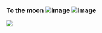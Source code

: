 ### To the moon ![image](https://user-images.githubusercontent.com/122805784/218510316-b9583deb-c6de-4ff2-9b3a-87eb0ecef16f.png) ![image](https://user-images.githubusercontent.com/122805784/218510476-b5354eff-d116-48b0-bc33-6f90472d43e7.png)

<!--

![](https://komarev.com/ghpvc/?username=your-github-username&color=brightgreen)
![](https://komarev.com/ghpvc/?username=your-github-username&style=flat-square)  -->
![](https://komarev.com/ghpvc/?username=Justin-Conner&color=brightgreen&style=flat-square&label=PROFILE+PEEPERS )
<!--
**Justin-Conner/Justin-Conner** is a ✨ _special_ ✨ repository because its `README.md` (this file) appears on your GitHub profile.

Here are some ideas to get you started:

- 🔭 I’m currently working on hosting my website on an apache server
- 🌱 I’m currently learning about the DOM @launchcode
- 👯 I’m looking to collaborate on anything I am able to I am a relatively new programmer but very curious.
- 🤔 I’m looking for help with my website on an apache server. See below for what I have done so far.  I believe I need to configure my DNS to point to my server IP address.
- 💬 Ask me about Aesop Rock. I won't shut up about it. Sorry not Sorry.
- 📫 How to reach me: justinconnerportfolio.com has all my links.
- 😄 Pronouns: ...
- ⚡ Fun facts: https://drive.google.com/file/d/1-QsGtcfW0xEQgbXLZyRvL28q1nLPo816/view?usp=share_link
               https://drive.google.com/file/d/1lqvKfzPFUr9TOJXsbkr9tcdddfDBFxtY/view?usp=share_link
               https://drive.google.com/file/d/1bkSCTMVudhs_jWIh9Vd1oOT9N59bz6uJ/view?usp=share_link
               https://drive.google.com/file/d/14C7ztWOXHf23455GwgvD-8hTqvZNd9cL/view?usp=sharing
               https://drive.google.com/file/d/161TZCzG3IUBewsknDx3Ox_4vA3XRQJa6/view?usp=share_link
-->
